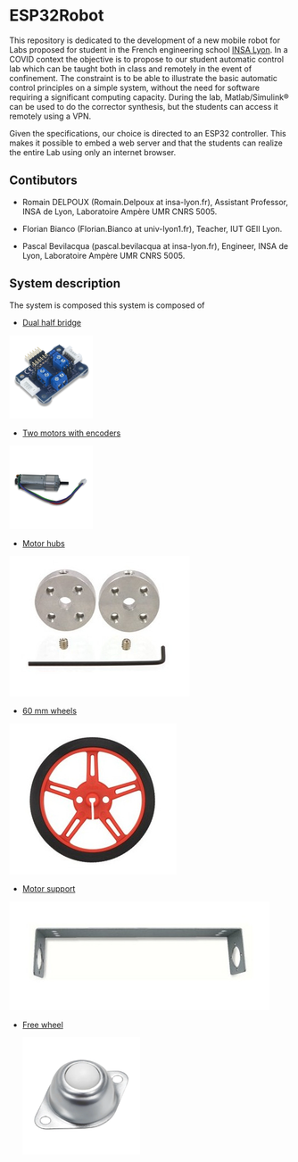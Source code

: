 # ESP32Robot

This repository is dedicated to the development of a new mobile robot for Labs proposed for student in the French engineering school [INSA Lyon](www.insa-lyon.fr). In a COVID context the objective is to propose to our student automatic control lab which can be taught both in class and remotely in the event of confinement. The constraint is to be able to illustrate the basic automatic control principles on a simple system, without the need for software requiring a significant computing capacity.  During the lab, Matlab/Simulink:registered:  can be used to do the corrector synthesis, but the students can access it remotely using a VPN.

Given the specifications, our choice is directed to an ESP32 controller. This makes it possible to embed a web server and that the students can realize the entire Lab using only an internet browser.  

## Contibutors

- Romain DELPOUX (Romain.Delpoux at insa-lyon.fr), Assistant Professor, INSA de Lyon, Laboratoire Ampère UMR CNRS 5005.

- Florian Bianco (Florian.Bianco at univ-lyon1.fr), Teacher, IUT GEII Lyon.
- Pascal Bevilacqua (pascal.bevilacqua at insa-lyon.fr), Engineer, INSA de Lyon, Laboratoire Ampère UMR CNRS 5005.

## System description

The system is composed this system is composed of 

- [Dual half bridge](https://store.digilentinc.com/pmod-dhb1-dual-h-bridge/)

<img src="https://raw.githubusercontent.com/rdelpoux/ESP32Robot/main/img/Pmod_DHB1.png" alt="Dual-brige " width="150" />



- [Two motors with encoders](https://store.digilentinc.com/dc-motor-gearbox-1-53-gear-ratio-custom-6v-motor-designed-for-digilent-robot-kits/)

<img src="https://raw.githubusercontent.com/rdelpoux/ESP32Robot/main/img/moteur-reducteur-avec-encodeur.png" alt="motor" width="150" />



- [Motor hubs](https://www.lextronic.fr/moyeux-pour-moteurs-pololu-30809.html)

![moyeux](https://raw.githubusercontent.com/rdelpoux/ESP32Robot/main/img/moyeux-pour-moteurs-pololu.jpg)

- [60 mm wheels](https://www.lextronic.fr/paire-de-roues-diametre-60-mm-30817.html)

![wheel](https://raw.githubusercontent.com/rdelpoux/ESP32Robot/main/img/paire-de-roues-diametre-60-mm.jpg)

- [Motor support](https://www.lextronic.fr/support-pour-moteurs-30627.html)

![support](https://raw.githubusercontent.com/rdelpoux/ESP32Robot/main/img/support-pour-moteurs.jpg)

- [Free wheel](https://www.manomano.fr/catalogue/p/litzee-transfert-a-billes-roulettes-pour-meubles-roulettes-transfert-a-rouleaux-unites-de-transfert-a-billes-fer-galvanise-avec-boules-en-nylon-pour-transmission-meubles-fauteuil-roulant-6-pieces-28320695?g=1&referer_id=689880&cq_src=google_ads&cq_cmp=11057446537&cq_con=110150695580&cq_term=&cq_med=pla&cq_plac=&cq_net=g&cq_pos=&cq_plt=gp&cq_plt=gp&gclid=Cj0KCQiA0-6ABhDMARIsAFVdQv8q6O9rFnHw9-YfIDL3XiyYXy5AE14RHB-vroiU9LCYbMjPGpgr8QIaAvA5EALw_wcB#/)

  <img src="https://raw.githubusercontent.com/rdelpoux/ESP32Robot/main/img/free-wheel.jpg" alt="free-wheel " style="zoom:30%;" />

  

  




